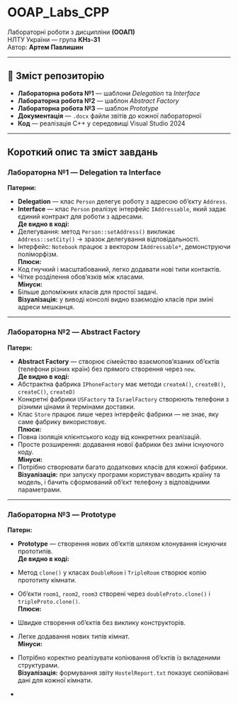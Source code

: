 # OOAP_Labs_CPP

Лабораторні роботи з дисципліни **(ООАП)**  
НЛТУ України — група **КНз-31**  
Автор: **Артем Павлишин**

---

## 📘 Зміст репозиторію
- **Лабораторна робота №1** — шаблони *Delegation* та *Interface*  
- **Лабораторна робота №2** — шаблон *Abstract Factory*  
- **Лабораторна робота №3** — шаблон *Prototype*  
- **Документація** — `.docx` файли звітів до кожної лабораторної  
- **Код** — реалізація C++ у середовищі Visual Studio 2024

---

## Короткий опис та зміст завдань

###  Лабораторна №1 — Delegation та Interface
**Патерни:**  
- **Delegation** — клас `Person` делегує роботу з адресою об’єкту `Address`.  
- **Interface** — клас `Person` реалізує інтерфейс `IAddressable`, який задає єдиний контракт для роботи з адресами.  
**Де видно в коді:**  
- Делегування: метод `Person::setAddress()` викликає `Address::setCity()` → зразок делегування відповідальності.  
- Інтерфейс: `Notebook` працює з вектором `IAddressable*`, демонструючи поліморфізм.  
**Плюси:**  
- Код гнучкий і масштабований, легко додавати нові типи контактів.  
- Чітке розділення обов’язків між класами.  
**Мінуси:**  
- Більше допоміжних класів для простої задачі.  
**Візуалізація:** у виводі консолі видно взаємодію класів при зміні адреси мешканця.

---

###  Лабораторна №2 — Abstract Factory 
**Патерн:**  
- **Abstract Factory** — створює сімейство взаємопов’язаних об’єктів (телефони різних країн) без прямого створення через `new`.  
**Де видно в коді:**  
- Абстрактна фабрика `IPhoneFactory` має методи `createA()`, `createB()`, `createC()`, `createD)`
- Конкретні фабрики `USFactory` та `IsraelFactory` створюють телефони з різними цінами й термінами доставки.  
- Клас `Store` працює лише через інтерфейс фабрики — не знає, яку саме фабрику використовує.  
**Плюси:**  
- Повна ізоляція клієнтського коду від конкретних реалізацій.  
- Просте розширення: додавання нової фабрики без зміни існуючого коду.  
**Мінуси:**  
- Потрібно створювати багато додаткових класів для кожної фабрики.  
**Візуалізація:** при запуску програми користувач вводить країну та модель, і бачить сформований об’єкт телефону з відповідними параметрами.

---

###  Лабораторна №3 — Prototype  
**Патерн:**  
- **Prototype** — створення нових об’єктів шляхом клонування існуючих прототипів.  
**Де видно в коді:**  
- Метод `clone()` у класах `DoubleRoom` і `TripleRoom` створює копію прототипу кімнати.  
- Об’єкти `room1`, `room2`, `room3` створені через `doubleProto.clone()` і `tripleProto.clone()`.  
**Плюси:**  
- Швидке створення об’єктів без виклику конструкторів.  
- Легке додавання нових типів кімнат.  
**Мінуси:**  
- Потрібно коректно реалізувати копіювання об’єктів із вкладеними структурами.  
**Візуалізація:** формування звіту `HostelReport.txt` показує скопійовані дані для кожної кімнати.

-


